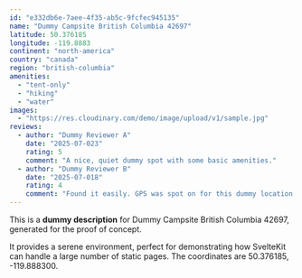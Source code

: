 ```yaml
---
id: "e332db6e-7aee-4f35-ab5c-9fcfec945135"
name: "Dummy Campsite British Columbia 42697"
latitude: 50.376185
longitude: -119.8883
continent: "north-america"
country: "canada"
region: "british-columbia"
amenities:
  - "tent-only"
  - "hiking"
  - "water"
images:
  - "https://res.cloudinary.com/demo/image/upload/v1/sample.jpg"
reviews:
  - author: "Dummy Reviewer A"
    date: "2025-07-023"
    rating: 5
    comment: "A nice, quiet dummy spot with some basic amenities."
  - author: "Dummy Reviewer B"
    date: "2025-07-018"
    rating: 4
    comment: "Found it easily. GPS was spot on for this dummy location."
---
```


This is a **dummy description** for Dummy Campsite British Columbia 42697, generated for the proof of concept.

It provides a serene environment, perfect for demonstrating how SvelteKit can handle a large number of static pages. The coordinates are 50.376185, -119.888300.
